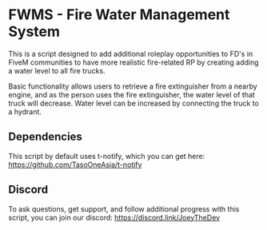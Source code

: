 # FWMS - Fire Water Management System

This is a script designed to add additional roleplay opportunities to FD's in FiveM communities to have more realistic fire-related RP by creating adding a water level to all fire trucks. 

Basic functionality allows users to retrieve a fire extinguisher from a nearby engine, and as the person uses the fire extinguisher, the water level of that truck will decrease. Water level can be increased by connecting the truck to a hydrant.

## Dependencies
This script by default uses t-notify, which you can get here: https://github.com/TasoOneAsia/t-notify

## Discord
To ask questions, get support, and follow additional progress with this script, you can join our discord: https://discord.link/JoeyTheDev
